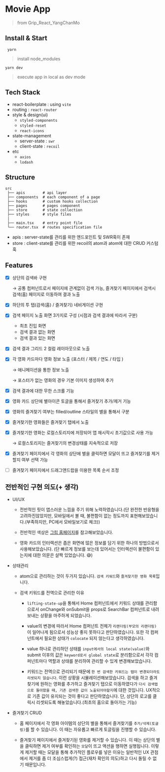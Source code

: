 # Movie App

> from Grip_React_YangChanMo

## Install & Start

```
 yarn
```

> install node_modules

```
yarn dev
```

> execute app in local as dev mode

## Tech Stack

- react-boilerplate : using `vite`
- routing : `react-router`
- style & design(ui)
  - `styled-components`
  - `styled-reset`
  - `react-icons`
- state-management
  - server-state : `swr`
  - client-state : `recoil`
- etc
  - `axios`
  - `lodash`

## Structure

```
src
 ├── apis        # api layer
 ├── components  # each component of a page
 ├── hooks       # custom hooks collection
 ├── pages       # pages component
 ├── store       # state collection
 ├── styles      # style files
 |
 ├── main.tsx    # entry point file
 └── router.tsx  # routes specification file
```

- apis : server-state를 관리를 위한 엔드포인트 및 SWR훅이 존재
- store : client-state를 관리를 위한 recoil의 atom과 atom에 대한 CRUD 커스텀 훅

## Features

- [x] 상단의 검색바 구현

  → 공통 컴퍼넌트로서 페이지에 관계없이 검색 가능, 즐겨찾기 페이지에서 검색시 검색(홈) 페이지로 이동하여 결과 노출

- [x] 하단의 투 탭(검색(홈) / 즐겨찾기) 네비게이션 구현

- [x] 검색 페이지 노출 화면 3가지로 구성 (시점과 검색 결과에 따라서 구분)

  - 최초 진입 화면
  - 검색 결과 없는 화면
  - 검색 결과 있는 화면

- [x] 검색 결과 그리드 2 컬럼 레이아웃으로 노출

- [x] 각 영화 카드마다 영화 정보 노출 (포스터 / 제목 / 연도 / 타입 )

  → 애니메이션을 통한 정보 노출

  → 포스터가 없는 영화의 경우 기본 이미지 생성하여 추가

- [x] 검색 결과에 대한 무한 스크롤 기능

- [x] 영화 카드 상단에 별아이콘 토글을 통해서 즐겨찾기 추가/제거 기능

- [x] 영화의 즐겨찾기 여부는 filled/outline 스타일의 별을 통해서 구분

- [x] 즐겨찾기한 영화들은 즐겨찾기 탭에서 노출

- [x] 즐겨찾기한 영화는 로컬스토리지에 저장되어 앱 재시작시 초기값으로 사용 가능

  → 로컬스토리지는 즐겨찾기의 변경상태를 지속적으로 저장

- [x] 즐겨찾기 페이지에서 각 영화의 상단에 별을 클릭하면 모달이 뜨고 즐겨찾기를 제거할지 여부 선택 가능

- [ ] 즐겨찾기 페이지에서 드래그앤드랍을 이용한 목록 순서 조정

## 전반적인 구현 의도(+ 생각)

- UI/UX

  - 전반적인 핏이 앱스러운 느낌을 주기 위해 노력하였습니다.(단 완전한 반응형을 고려하진않았지만, 모바일에서 볼 때, 불편함이 없는 정도까지 표현해보았습니다.(부족하지만, PC에서 모바일보기로 체크))

  - 전반적인 색상은 [그립 홈페이지](https://grip.show/)를 참고해보았습니다.

  - 영화 카드의 인터렉션은 좁은 화면에 많은 정보를 담기 위한 하나의 방법으로서 사용해보았습니다. (단 빠르게 정보를 보는데 있어서는 인터렉션이 불편함이 있는지에 대한 의문은 살짝 있었습니다. 😅)

- 상태관리

  - atom으로 관리하는 것이 두가지 있습니다. `검색 키워드`와 `즐겨찾기한 영화 목록`입니다.

  - 검색 키워드를 전역으로 관리한 이유

    - `lifting-state-up`을 통해서 Home 컴퍼넌트에서 키워드 상태를 관리함으로서 onChange와 onSubmit을 props로 SearchBar 컴퍼넌트로 내려보내는 상황을 마주하게 되었습니다.

    - value의 변경에 따라서 Home 컴퍼넌트 전체가 `리랜더링(부모의 리랜더링)`이 일어나게 됨으로서 성능상 좋지 못하다고 판단하였습니다. 또한 각 컴퍼넌트에서 필요한 상태가 `colocate` 되지 않는다고 생각하였습니다.

    - value 하나로 관리하던 상태를 `input에서의 local state(value)`와 submit 이후의 값은 `keyword로서 global state`로 분리함으로서 각각 컴퍼넌트마다 역할과 상태를 분리하여 관리할 수 있게 변경해보았습니다.

    - 키워드는 전역으로 관리되기 때문에 `한 번 검색한 키워드는 탭이 변경되더라도 리셋되지 않습니다`. 이런 상황을 시뮬레이션해보았습니다. 검색을 하고 즐겨찾기에 원하는 영화를 추가하고 즐겨찾기 탭으로 이동하였다가 `다시 검색탭으로 돌아왔을 때, 기존 검색한 값이 노출되어야할지`에 대한 것입니다. UX적으로 기존 값이 유지되는 것이 좋다고 판단하였습니다. 단, 상단의 로고를 클릭시 리셋되도록 해놓았습니다.(최초의 홈으로 돌아가는 기능)

- 즐겨찾기 CRUD

  - 홈 페이지에서 각 영화 아이템의 상단의 별을 통해서 즐겨찾기를 `추가/삭제(토글링)`를 할 수 있습니다. 이 때는 자유롭고 빠르게 토글링을 진행할 수 있습니다.

  - 즐겨찾기 페이지에서 즐겨찾기된 영화를 제거할 수 있습니다. 이 때는 상단의 별을 클릭하면 제거 여부를 확인하는 `모달`이 뜨고 액션을 행하면 실행됩니다. 이렇게 제거할 때는 모달을 통해 추가적인 플로우를 넣은 이유는 일반적인 UX 관점에서 제거를 좀 더 조심스럽게(?) 접근(재차 확인의 의도)하고 다시 돌릴 수 없기 때문입니다.
